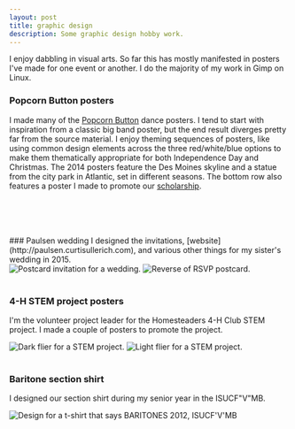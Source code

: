 ```yaml
---
layout: post
title: graphic design
description: Some graphic design hobby work.
---
```


I enjoy dabbling in visual arts. So far this has mostly manifested in posters I've made for one event or another. I do the majority of my work in Gimp on Linux.
<br/>

### Popcorn Button posters
I made many of the [Popcorn Button](http://www.popcornbutton.org) dance posters. I tend to start with inspiration from a classic big band poster, but the end result diverges pretty far from the source material. I enjoy theming sequences of posters, like using common design elements across the three red/white/blue options to make them thematically appropriate for both Independence Day and Christmas. The 2014 posters feature the Des Moines skyline and a statue from the city park in Atlantic, set in different seasons. The bottom row also features a poster I made to promote our [scholarship](http://www.popcornbutton.org/scholarship).
<div class="img_full">
  <img class="col one" src="{{ site.baseurl }}/img/hb-2015.png" alt="" title=""/>
  <img class="col one" src="{{ site.baseurl }}/img/lfs-2015.png" alt="" title=""/>
  <img class="col one" src="{{ site.baseurl }}/img/hb-2016.png" alt="" title=""/>
</div>
<div class="img_full">
  <img class="col half" src="{{ site.baseurl }}/img/hb-2014.png" alt="" title=""/>
  <img class="col half" src="{{ site.baseurl }}/img/lfs-2014.png" alt="" title=""/>
</div>
<div class="img_full">
  <img class="col one" src="{{ site.baseurl }}/img/hb-2017.png" alt="" title=""/>
  <img class="col one" src="{{ site.baseurl }}/img/lfs-2016.png" alt="" title=""/>
  <img class="col one" src="{{ site.baseurl }}/img/scholarship-web.png" alt="" title=""/>
</div>
<br/>
### Paulsen wedding
I designed the invitations, [website](http://paulsen.curtisullerich.com), and various other things for my sister's wedding in 2015.
<div class="img_full">
  <img class="col half" src="{{ site.baseurl }}/img/invitation.png" alt="Postcard invitation for a wedding." title="RSVP postcard invitation"/>
  <img class="col half" src="{{ site.baseurl }}/img/postcard.png" alt="Reverse of RSVP postcard." title="reverse"/>
</div>
<br/>

### 4-H STEM project posters
I'm the volunteer project leader for the Homesteaders 4-H Club STEM project. I made a couple of posters to promote the project.
<div class="img_full">
  <img class="col half" src="{{ site.baseurl }}/img/stem-dark.png" alt="Dark flier for a STEM project." title="Dark STEM flier"/>
  <img class="col half" src="{{ site.baseurl }}/img/stem-light.png" alt="Light flier for a STEM project." title="Light STEM flier"/>
</div>
<br/>

### Baritone section shirt
I designed our section shirt during my senior year in the ISUCF"V"MB.
<div class="img_full">
  <img class="col half" src="{{ site.baseurl }}/img/baritones.png" alt="Design for a t-shirt that says BARITONES 2012, ISUCF'V'MB" title="Baritone shirt 2012."/>
</div>


